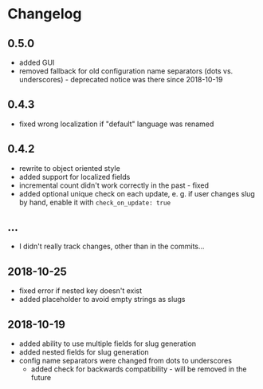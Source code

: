 # Changelog

## 0.5.0

* added GUI
* removed fallback for old configuration name separators (dots vs. underscores) - deprecated notice was there since 2018-10-19

## 0.4.3

* fixed wrong localization if "default" language was renamed

## 0.4.2

* rewrite to object oriented style
* added support for localized fields
* incremental count didn't work correctly in the past - fixed
* added optional unique check on each update, e. g. if user changes slug by hand, enable it with `check_on_update: true`

## ...

* I didn't really track changes, other than in the commits...

## 2018-10-25

* fixed error if nested key doesn't exist
* added placeholder to avoid empty strings as slugs

## 2018-10-19

* added ability to use multiple fields for slug generation
* added nested fields for slug generation
* config name separators were changed from dots to underscores
  * added check for backwards compatibility - will be removed in the future
